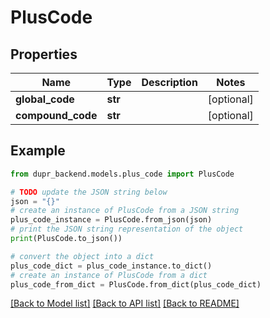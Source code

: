 # PlusCode


## Properties

Name | Type | Description | Notes
------------ | ------------- | ------------- | -------------
**global_code** | **str** |  | [optional] 
**compound_code** | **str** |  | [optional] 

## Example

```python
from dupr_backend.models.plus_code import PlusCode

# TODO update the JSON string below
json = "{}"
# create an instance of PlusCode from a JSON string
plus_code_instance = PlusCode.from_json(json)
# print the JSON string representation of the object
print(PlusCode.to_json())

# convert the object into a dict
plus_code_dict = plus_code_instance.to_dict()
# create an instance of PlusCode from a dict
plus_code_from_dict = PlusCode.from_dict(plus_code_dict)
```
[[Back to Model list]](../README.md#documentation-for-models) [[Back to API list]](../README.md#documentation-for-api-endpoints) [[Back to README]](../README.md)


